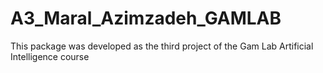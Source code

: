 # A3_Maral_Azimzadeh_GAMLAB
This package was developed as the third project of the Gam Lab Artificial Intelligence course
